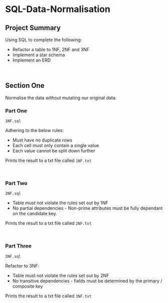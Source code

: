 # SQL-Data-Normalisation

## Project Summary

Using SQL to complete the following:

- Refactor a table to 1NF, 2NF and 3NF
- Implement a star schema
- Implement an ERD

<br>

## Section One

Normalise the data without mutating our original data.

### Part One

`1NF.sql`

Adhering to the below rules:
- Must have no duplicate rows
- Each cell must only contain a single value
- Each value cannot be split down further

Prints the result to a txt file called `1NF.txt`

<br>

### Part Two

`2NF.sql`

-   Table must not violate the rules set out by 1NF
-   No partial dependencies - Non-prime attributes must be fully dependant on the candidate key.

Prints the result to a txt file called `2NF.txt`

<br>

### Part Three

`3NF.sql`

Refactor to 3NF:

-   Table must not violate the rules set out by 2NF
-   No transitive dependencies - fields must be determined by the primary / composite key

Prints the result to a txt file called `3NF.txt`


